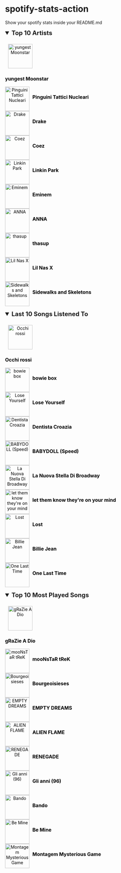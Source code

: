 # spotify-stats-action
Show your spotify stats inside your README.md


<!-- START_SECTION: Spotify Stats >

<!--- Inizia la sezione estendibile per i Top Artists --->
<details open>
  <summary style="font-size: 20px; font-weight: bold; cursor: pointer;">Top 10 Artists</summary>
  <p style="display: flex; flex-wrap: wrap; gap: 20px; padding: 10px;">
    <a href="https://open.spotify.com/artist/3l9OOqBvHs4SM91bWqtaQb" target="_blank" style="text-decoration: none; color: #000; display: flex; align-items: center; text-align: center;"><img src="https://i.scdn.co/image/ab67616d0000b2733e97097d544a704eb344cbe4" alt="yungest Moonstar" style="width: 80px; height: 80px; margin-right: 10px;" /><p style="font-size: 16px; font-weight: bold; color: #000; margin-top: 5px; text-align: center;">yungest Moonstar</p></a><a href="https://open.spotify.com/artist/6RdcIWVKYYzNzjQRd3oyHS" target="_blank" style="text-decoration: none; color: #000; display: flex; align-items: center; text-align: center;"><img src="https://i.scdn.co/image/ab6761610000e5eb18505fd55b5918fe7c6b1fcc" alt="Pinguini Tattici Nucleari" style="width: 80px; height: 80px; margin-right: 10px;" /><p style="font-size: 16px; font-weight: bold; color: #000; margin-top: 5px; text-align: center;">Pinguini Tattici Nucleari</p></a><a href="https://open.spotify.com/artist/3TVXtAsR1Inumwj472S9r4" target="_blank" style="text-decoration: none; color: #000; display: flex; align-items: center; text-align: center;"><img src="https://i.scdn.co/image/ab6761610000e5eb4293385d324db8558179afd9" alt="Drake" style="width: 80px; height: 80px; margin-right: 10px;" /><p style="font-size: 16px; font-weight: bold; color: #000; margin-top: 5px; text-align: center;">Drake</p></a><a href="https://open.spotify.com/artist/5dXlc7MnpaTeUIsHLVe3n4" target="_blank" style="text-decoration: none; color: #000; display: flex; align-items: center; text-align: center;"><img src="https://i.scdn.co/image/ab6761610000e5eb8044505721270eb00050b188" alt="Coez" style="width: 80px; height: 80px; margin-right: 10px;" /><p style="font-size: 16px; font-weight: bold; color: #000; margin-top: 5px; text-align: center;">Coez</p></a><a href="https://open.spotify.com/artist/6XyY86QOPPrYVGvF9ch6wz" target="_blank" style="text-decoration: none; color: #000; display: flex; align-items: center; text-align: center;"><img src="https://i.scdn.co/image/ab6761610000e5eb84a0dd74f21e8acce6a9fd49" alt="Linkin Park" style="width: 80px; height: 80px; margin-right: 10px;" /><p style="font-size: 16px; font-weight: bold; color: #000; margin-top: 5px; text-align: center;">Linkin Park</p></a><a href="https://open.spotify.com/artist/7dGJo4pcD2V6oG8kP0tJRR" target="_blank" style="text-decoration: none; color: #000; display: flex; align-items: center; text-align: center;"><img src="https://i.scdn.co/image/ab6761610000e5eba00b11c129b27a88fc72f36b" alt="Eminem" style="width: 80px; height: 80px; margin-right: 10px;" /><p style="font-size: 16px; font-weight: bold; color: #000; margin-top: 5px; text-align: center;">Eminem</p></a><a href="https://open.spotify.com/artist/7K80yOTC0Id95gRaOxDG5u" target="_blank" style="text-decoration: none; color: #000; display: flex; align-items: center; text-align: center;"><img src="https://i.scdn.co/image/ab6761610000e5eb6cbf5f96f5dc45584cdae566" alt="ANNA" style="width: 80px; height: 80px; margin-right: 10px;" /><p style="font-size: 16px; font-weight: bold; color: #000; margin-top: 5px; text-align: center;">ANNA</p></a><a href="https://open.spotify.com/artist/19i93sA0D7yS9dYoVNBqAA" target="_blank" style="text-decoration: none; color: #000; display: flex; align-items: center; text-align: center;"><img src="https://i.scdn.co/image/ab6761610000e5eb2ab61d146599aeea3bdd771a" alt="thasup" style="width: 80px; height: 80px; margin-right: 10px;" /><p style="font-size: 16px; font-weight: bold; color: #000; margin-top: 5px; text-align: center;">thasup</p></a><a href="https://open.spotify.com/artist/7jVv8c5Fj3E9VhNjxT4snq" target="_blank" style="text-decoration: none; color: #000; display: flex; align-items: center; text-align: center;"><img src="https://i.scdn.co/image/ab6761610000e5eb0eefd7d68573ea8f0f4db84a" alt="Lil Nas X" style="width: 80px; height: 80px; margin-right: 10px;" /><p style="font-size: 16px; font-weight: bold; color: #000; margin-top: 5px; text-align: center;">Lil Nas X</p></a><a href="https://open.spotify.com/artist/48nHO1cuTbpx4ELhChsxX1" target="_blank" style="text-decoration: none; color: #000; display: flex; align-items: center; text-align: center;"><img src="https://i.scdn.co/image/ab6761610000e5ebda789181e4ece5949757f419" alt="Sidewalks and Skeletons" style="width: 80px; height: 80px; margin-right: 10px;" /><p style="font-size: 16px; font-weight: bold; color: #000; margin-top: 5px; text-align: center;">Sidewalks and Skeletons</p></a>
  </p>
</details>

<!--- Inizia la sezione estendibile per le ultime 10 canzoni ascoltate --->
<details open>
  <summary style="font-size: 20px; font-weight: bold; cursor: pointer;">Last 10 Songs Listened To</summary>
  <p style="display: flex; flex-wrap: wrap; gap: 20px; padding: 10px;">
    <a href="https://open.spotify.com/track/5bvsNn7f4m0MTCuUQkMZGY" target="_blank" style="text-decoration: none; color: #000; display: flex; align-items: center; text-align: center;"><img src="https://i.scdn.co/image/ab67616d0000b2738f05338b112b25d40aad90c6" alt="Occhi rossi" style="width: 80px; height: 80px; margin-right: 10px;" /><p style="font-size: 16px; font-weight: bold; color: #000; margin-top: 5px; text-align: center;">Occhi rossi</p></a><a href="https://open.spotify.com/track/449aAnrkYHyFP3vD8B5Pho" target="_blank" style="text-decoration: none; color: #000; display: flex; align-items: center; text-align: center;"><img src="https://i.scdn.co/image/ab67616d0000b273abdde781e79a44868914e661" alt="bowie box" style="width: 80px; height: 80px; margin-right: 10px;" /><p style="font-size: 16px; font-weight: bold; color: #000; margin-top: 5px; text-align: center;">bowie box</p></a><a href="https://open.spotify.com/track/7MJQ9Nfxzh8LPZ9e9u68Fq" target="_blank" style="text-decoration: none; color: #000; display: flex; align-items: center; text-align: center;"><img src="https://i.scdn.co/image/ab67616d0000b2733f66b5b49ccea004a5ef0db2" alt="Lose Yourself" style="width: 80px; height: 80px; margin-right: 10px;" /><p style="font-size: 16px; font-weight: bold; color: #000; margin-top: 5px; text-align: center;">Lose Yourself</p></a><a href="https://open.spotify.com/track/6aZzB0KaKW6C4W6LMT42LT" target="_blank" style="text-decoration: none; color: #000; display: flex; align-items: center; text-align: center;"><img src="https://i.scdn.co/image/ab67616d0000b27382b1779740b1d1b908289ae7" alt="Dentista Croazia" style="width: 80px; height: 80px; margin-right: 10px;" /><p style="font-size: 16px; font-weight: bold; color: #000; margin-top: 5px; text-align: center;">Dentista Croazia</p></a><a href="https://open.spotify.com/track/5K3SJuYEkvvrLbzOjPyRi1" target="_blank" style="text-decoration: none; color: #000; display: flex; align-items: center; text-align: center;"><img src="https://i.scdn.co/image/ab67616d0000b2732f8e03f94d0f06626ee0c40f" alt="BABYDOLL (Speed)" style="width: 80px; height: 80px; margin-right: 10px;" /><p style="font-size: 16px; font-weight: bold; color: #000; margin-top: 5px; text-align: center;">BABYDOLL (Speed)</p></a><a href="https://open.spotify.com/track/3qtuOAI0YyfoBM1s7Tvm46" target="_blank" style="text-decoration: none; color: #000; display: flex; align-items: center; text-align: center;"><img src="https://i.scdn.co/image/ab67616d0000b27322ae5b5ba67f6f218b5f3e34" alt="La Nuova Stella Di Broadway" style="width: 80px; height: 80px; margin-right: 10px;" /><p style="font-size: 16px; font-weight: bold; color: #000; margin-top: 5px; text-align: center;">La Nuova Stella Di Broadway</p></a><a href="https://open.spotify.com/track/0Z7IIBvmygaEfcqo8piVcb" target="_blank" style="text-decoration: none; color: #000; display: flex; align-items: center; text-align: center;"><img src="https://i.scdn.co/image/ab67616d0000b2739261f91fa75a5c2791a46b10" alt="let them know they're on your mind" style="width: 80px; height: 80px; margin-right: 10px;" /><p style="font-size: 16px; font-weight: bold; color: #000; margin-top: 5px; text-align: center;">let them know they're on your mind</p></a><a href="https://open.spotify.com/track/3RQHAFkEHiFHQ7qmMpKRdv" target="_blank" style="text-decoration: none; color: #000; display: flex; align-items: center; text-align: center;"><img src="https://i.scdn.co/image/ab67616d0000b273ca2e09fd52e6330146ea9550" alt="Lost" style="width: 80px; height: 80px; margin-right: 10px;" /><p style="font-size: 16px; font-weight: bold; color: #000; margin-top: 5px; text-align: center;">Lost</p></a><a href="https://open.spotify.com/track/5ChkMS8OtdzJeqyybCc9R5" target="_blank" style="text-decoration: none; color: #000; display: flex; align-items: center; text-align: center;"><img src="https://i.scdn.co/image/ab67616d0000b2734121faee8df82c526cbab2be" alt="Billie Jean" style="width: 80px; height: 80px; margin-right: 10px;" /><p style="font-size: 16px; font-weight: bold; color: #000; margin-top: 5px; text-align: center;">Billie Jean</p></a><a href="https://open.spotify.com/track/1CAksvEO6oRHd9bBKWAfuY" target="_blank" style="text-decoration: none; color: #000; display: flex; align-items: center; text-align: center;"><img src="https://i.scdn.co/image/ab67616d0000b27334933308ad8af9d87cd504dc" alt="One Last Time" style="width: 80px; height: 80px; margin-right: 10px;" /><p style="font-size: 16px; font-weight: bold; color: #000; margin-top: 5px; text-align: center;">One Last Time</p></a>
  </p>
</details>

<!--- Inizia la sezione estendibile per le 10 canzoni più ascoltate --->
<details open>
  <summary style="font-size: 20px; font-weight: bold; cursor: pointer;">Top 10 Most Played Songs</summary>
  <p style="display: flex; flex-wrap: wrap; gap: 20px; padding: 10px;">
    <a href="https://open.spotify.com/track/0NUzLcrkkXeztSVlJYHOug" target="_blank" style="text-decoration: none; color: #000; display: flex; align-items: center; text-align: center;"><img src="https://i.scdn.co/image/ab67616d0000b273f6da146e4b29f6cb182c6a72" alt="gRaZie A Dio" style="width: 80px; height: 80px; margin-right: 10px;" /><p style="font-size: 16px; font-weight: bold; color: #000; margin-top: 5px; text-align: center;">gRaZie A Dio</p></a><a href="https://open.spotify.com/track/4TrP5TjLKNKDmEaRDXfeQe" target="_blank" style="text-decoration: none; color: #000; display: flex; align-items: center; text-align: center;"><img src="https://i.scdn.co/image/ab67616d0000b273f6da146e4b29f6cb182c6a72" alt="mooNsTaR tReK" style="width: 80px; height: 80px; margin-right: 10px;" /><p style="font-size: 16px; font-weight: bold; color: #000; margin-top: 5px; text-align: center;">mooNsTaR tReK</p></a><a href="https://open.spotify.com/track/056bKm6W5j9QodOftRznUV" target="_blank" style="text-decoration: none; color: #000; display: flex; align-items: center; text-align: center;"><img src="https://i.scdn.co/image/ab67616d0000b27323e2af3e96fa7af0bd297e38" alt="Bourgeoisieses" style="width: 80px; height: 80px; margin-right: 10px;" /><p style="font-size: 16px; font-weight: bold; color: #000; margin-top: 5px; text-align: center;">Bourgeoisieses</p></a><a href="https://open.spotify.com/track/2HhzV3FY4eZGueF0KpXZUo" target="_blank" style="text-decoration: none; color: #000; display: flex; align-items: center; text-align: center;"><img src="https://i.scdn.co/image/ab67616d0000b2735094c7ddde5b276cf014875d" alt="EMPTY DREAMS" style="width: 80px; height: 80px; margin-right: 10px;" /><p style="font-size: 16px; font-weight: bold; color: #000; margin-top: 5px; text-align: center;">EMPTY DREAMS</p></a><a href="https://open.spotify.com/track/4lUE5XMFjQJIbghJIjbzvl" target="_blank" style="text-decoration: none; color: #000; display: flex; align-items: center; text-align: center;"><img src="https://i.scdn.co/image/ab67616d0000b2735365fbb472e50f9d5a5c6828" alt="ALIEN FLAME" style="width: 80px; height: 80px; margin-right: 10px;" /><p style="font-size: 16px; font-weight: bold; color: #000; margin-top: 5px; text-align: center;">ALIEN FLAME</p></a><a href="https://open.spotify.com/track/5JXWb7DqYJlXiFnJd9Vfgk" target="_blank" style="text-decoration: none; color: #000; display: flex; align-items: center; text-align: center;"><img src="https://i.scdn.co/image/ab67616d0000b2730e6097926fdc728802f930fe" alt="RENEGADE" style="width: 80px; height: 80px; margin-right: 10px;" /><p style="font-size: 16px; font-weight: bold; color: #000; margin-top: 5px; text-align: center;">RENEGADE</p></a><a href="https://open.spotify.com/track/74CjS2xMK4KLnniXzFB9GI" target="_blank" style="text-decoration: none; color: #000; display: flex; align-items: center; text-align: center;"><img src="https://i.scdn.co/image/ab67616d0000b2735fadc5fb1c4b1eb60798c7bc" alt="Gli anni (96)" style="width: 80px; height: 80px; margin-right: 10px;" /><p style="font-size: 16px; font-weight: bold; color: #000; margin-top: 5px; text-align: center;">Gli anni (96)</p></a><a href="https://open.spotify.com/track/0kzGjSRHGVcaWxagzQwAyD" target="_blank" style="text-decoration: none; color: #000; display: flex; align-items: center; text-align: center;"><img src="https://i.scdn.co/image/ab67616d0000b273ee7af6e271d04c728d8a47ba" alt="Bando" style="width: 80px; height: 80px; margin-right: 10px;" /><p style="font-size: 16px; font-weight: bold; color: #000; margin-top: 5px; text-align: center;">Bando</p></a><a href="https://open.spotify.com/track/2KklXplRtxMsBYo474Es0w" target="_blank" style="text-decoration: none; color: #000; display: flex; align-items: center; text-align: center;"><img src="https://i.scdn.co/image/ab67616d0000b273e819b286432a124e510dc87b" alt="Be Mine" style="width: 80px; height: 80px; margin-right: 10px;" /><p style="font-size: 16px; font-weight: bold; color: #000; margin-top: 5px; text-align: center;">Be Mine</p></a><a href="https://open.spotify.com/track/7vOmSP2647oNUGGEhWd1cr" target="_blank" style="text-decoration: none; color: #000; display: flex; align-items: center; text-align: center;"><img src="https://i.scdn.co/image/ab67616d0000b273427c80da235cb76fc89b8e27" alt="Montagem Mysterious Game" style="width: 80px; height: 80px; margin-right: 10px;" /><p style="font-size: 16px; font-weight: bold; color: #000; margin-top: 5px; text-align: center;">Montagem Mysterious Game</p></a>
  </p>
</details>

<!-- END_SECTION: Spotify Stats >